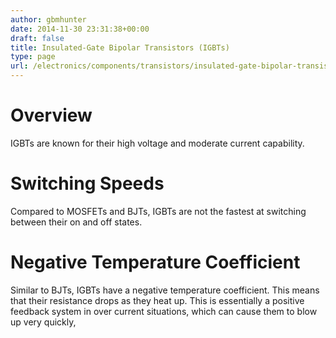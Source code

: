 ```yaml
---
author: gbmhunter
date: 2014-11-30 23:31:38+00:00
draft: false
title: Insulated-Gate Bipolar Transistors (IGBTs)
type: page
url: /electronics/components/transistors/insulated-gate-bipolar-transistors-igbts
---
```


# Overview

IGBTs are known for their high voltage and moderate current capability.

# Switching Speeds

Compared to MOSFETs and BJTs, IGBTs are not the fastest at switching between their on and off states.

# Negative Temperature Coefficient

Similar to BJTs, IGBTs have a negative temperature coefficient. This means that their resistance drops as they heat up. This is essentially a positive feedback system in over current situations, which can cause them to blow up very quickly,
